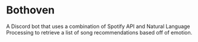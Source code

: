 # Bothoven
A Discord bot that uses a combination of Spotify API and Natural Language Processing to retrieve a list of song recommendations based off of emotion. 
